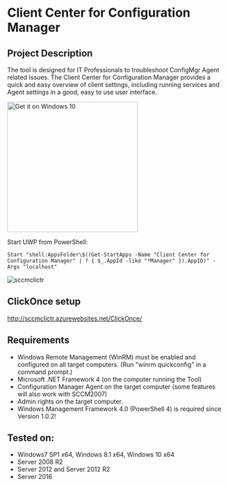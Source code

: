 # Client Center for Configuration Manager

## Project Description
The tool is designed for IT Professionals to troubleshoot ConfigMgr Agent related Issues. The Client Center for Configuration Manager provides a quick and easy overview of client settings, including running services and Agent settings in a good, easy to use user interface.

<a href="https://www.microsoft.com/store/apps/9NBLGGH5127B?ocid=badge"><img src="https://assets.windowsphone.com/f2f77ec7-9ba9-4850-9ebe-77e366d08adc/English_Get_it_Win_10_InvariantCulture_Default.png" alt="Get it on Windows 10" width="300" /></a>

Start UWP from PowerShell:
``` 
Start "shell:AppsFolder\$((Get-StartApps -Name "Client Center for Configuration Manager" | ? { $_.AppId -like "*Manager" }).AppID)" -Args "localhost"
```

![sccmclictr](https://cloud.githubusercontent.com/assets/11909453/24622767/71bcbde4-18a6-11e7-8fcd-5c2b4a3703e7.png)

## ClickOnce setup
http://sccmclictr.azurewebsites.net/ClickOnce/

## Requirements
* Windows Remote Management (WinRM) must be enabled and configured on all target computers. (Run "winrm quickconfig" in a command prompt.)
* Microsoft .NET Framework 4 (on the computer running the Tool)
* Configuration Manager Agent on the target computer (some features will also work with SCCM2007)
* Admin rights on the target computer.
* Windows Management Framework 4.0 (PowerShell 4) is required since Version 1.0.2!

## Tested on:
* Windows7 SP1 x64, Windows 8.1 x64, Windows 10 x64
* Server 2008 R2
* Server 2012 and Server 2012 R2
* Server 2016

